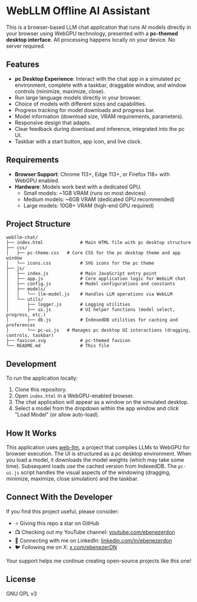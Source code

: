 # WebLLM Offline AI Assistant

This is a browser-based LLM chat application that runs AI models directly in your browser using WebGPU technology, presented with a **pc-themed desktop interface**.
All processing happens locally on your device. No server required.

## Features

- **pc Desktop Experience**: Interact with the chat app in a simulated pc environment, complete with a taskbar, draggable window, and window controls (minimize, maximize, close).
- Run large language models directly in your browser.
- Choice of models with different sizes and capabilities.
- Progress tracking for model downloads and progress bar.
- Model information (download size, VRAM requirements, parameters).
- Responsive design that adapts.
- Clear feedback during download and inference, integrated into the pc UI.
- Taskbar with a start button, app icon, and live clock.

## Requirements

- **Browser Support**: Chrome 113+, Edge 113+, or Firefox 118+ with WebGPU enabled.
- **Hardware**: Models work best with a dedicated GPU.
  - Small models: ~1GB VRAM (runs on most devices)
  - Medium models: ~6GB VRAM (dedicated GPU recommended)
  - Large models: 10GB+ VRAM (high-end GPU required)

## Project Structure

```
webllm-chat/
├── index.html              # Main HTML file with pc desktop structure
├── css/
│   ├── pc-theme.css   # Core CSS for the pc desktop theme and app window
│   └── icons.css           # SVG icons for the pc theme
├── js/
│   ├── index.js            # Main JavaScript entry point
│   ├── app.js              # Core application logic for WebLLM chat
│   ├── config.js           # Model configurations and constants
│   ├── models/
│   │   └── llm-model.js    # Handles LLM operations via WebLLM
│   └── utils/
│       ├── logger.js       # Logging utilities
│       ├── ui.js           # UI helper functions (model select, progress, etc.)
│       ├── db.js           # IndexedDB utilities for caching and preferences
│       └── pc-ui.js   # Manages pc desktop UI interactions (dragging, controls, taskbar)
├── favicon.svg             # pc-themed favicon
└── README.md               # This file
```

## Development

To run the application locally:

1. Clone this repository.
2. Open `index.html` in a WebGPU-enabled browser.
3. The chat application will appear as a window on the simulated desktop.
4. Select a model from the dropdown within the app window and click "Load Model" (or allow auto-load).

## How It Works

This application uses [web-llm](https://github.com/mlc-ai/web-llm), a project that compiles LLMs to WebGPU for browser execution. The UI is structured as a pc desktop environment. When you load a model, it downloads the model weights (which may take some time). Subsequent loads use the cached version from IndexedDB.
The `pc-ui.js` script handles the visual aspects of the windowing (dragging, minimize, maximize, close simulation) and the taskbar.

## Connect With the Developer

If you find this project useful, please consider:

- ⭐ Giving this repo a star on GitHub
- 📺 Checking out my YouTube channel: [youtube.com/ebenezerdon](https://youtube.com/ebenezerdon)
- 🔗 Connecting with me on LinkedIn: [linkedin.com/in/ebenezerdon](https://linkedin.com/in/ebenezerdon)
- 🐦 Following me on X: [x.com/ebenezerDN](https://x.com/ebenezerDN)

Your support helps me continue creating open-source projects like this one!

## License

GNU GPL v3
